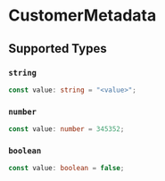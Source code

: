 # CustomerMetadata


## Supported Types

### `string`

```typescript
const value: string = "<value>";
```

### `number`

```typescript
const value: number = 345352;
```

### `boolean`

```typescript
const value: boolean = false;
```

